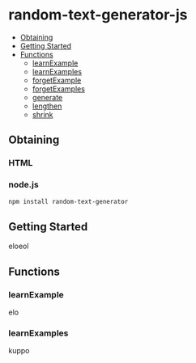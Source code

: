 # random-text-generator-js

- [Obtaining](#obtaining)
- [Getting Started](#gettingStarted)
- [Functions](#functions)
	- [learnExample](#learnExample)
	- [learnExamples](#learnExamples)
	- [forgetExample](#forgetExample)
	- [forgetExamples](#forgetExamples)
	- [generate](#generate)
	- [lengthen](#lengthen)
	- [shrink](#shrink)

## Obtaining
### HTML
<script src="https://raw.githubusercontent.com/Rafal-Majewski/random-text-generator-js/master/random_text_generator.js"></script>

### node.js
```bash
npm install random-text-generator
```

## Getting Started
eloeol

## Functions
### learnExample
elo
### learnExamples
kuppo